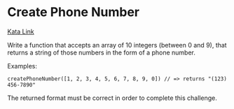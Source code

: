 # Create Phone Number

[Kata Link](https://www.codewars.com/kata/create-phone-number)

Write a function that accepts an array of 10 integers (between 0 and 9), that returns a string of those numbers in the form of a phone number.

Examples:

```
createPhoneNumber([1, 2, 3, 4, 5, 6, 7, 8, 9, 0]) // => returns "(123) 456-7890"
```

The returned format must be correct in order to complete this challenge.
